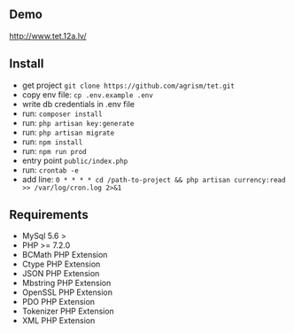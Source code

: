 ## Demo

http://www.tet.12a.lv/


## Install

- get project ```git clone https://github.com/agrism/tet.git```
- copy env file: ```cp .env.example .env```
- write db credentials in .env file
- run: ```composer install```
- run: ```php artisan key:generate```
- run: ```php artisan migrate```
- run: ```npm install```
- run: ```npm run prod```
- entry point ```public/index.php```
- run: ```crontab -e```
- add line: ```0 * * * * cd /path-to-project && php artisan currency:read >> /var/log/cron.log 2>&1```


## Requirements

- MySql 5.6 >
- PHP >= 7.2.0
- BCMath PHP Extension
- Ctype PHP Extension
- JSON PHP Extension
- Mbstring PHP Extension
- OpenSSL PHP Extension
- PDO PHP Extension
- Tokenizer PHP Extension
- XML PHP Extension
